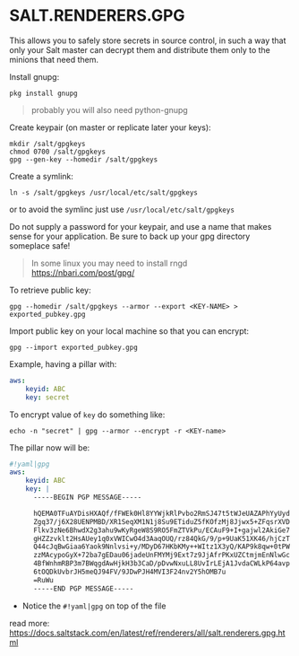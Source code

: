 # SALT.RENDERERS.GPG

This allows you to safely store secrets in source control, in such a way that
only your Salt master can decrypt them and distribute them only to the minions
that need them.

Install gnupg:

    pkg install gnupg

> probably you will also need python-gnupg

Create keypair (on master or replicate later your keys):

    mkdir /salt/gpgkeys
    chmod 0700 /salt/gpgkeys
    gpg --gen-key --homedir /salt/gpgkeys

Create a symlink:

    ln -s /salt/gpgkeys /usr/local/etc/salt/gpgkeys

or to avoid the symlinc just use ``/usr/local/etc/salt/gpgkeys``

Do not supply a password for your keypair, and use a name that makes sense for
your application. Be sure to back up your gpg directory someplace safe!

> In some linux you may need to install rngd https://nbari.com/post/gpg/

To retrieve public key:

    gpg --homedir /salt/gpgkeys --armor --export <KEY-NAME> > exported_pubkey.gpg

Import public key on your local machine so that you can encrypt:

    gpg --import exported_pubkey.gpg

Example, having a pillar with:

```yaml
aws:
    keyid: ABC
    key: secret
```

To encrypt value of ``key`` do something like:

    echo -n "secret" | gpg --armor --encrypt -r <KEY-name>

The pillar now will be:

```yaml
#!yaml|gpg
aws:
    keyid: ABC
    key: |
      -----BEGIN PGP MESSAGE-----

      hQEMA0TFuAYDisHXAQf/fFWEk0Hl8YYWjkRlPvbo2RmSJ47t5tWJeUAZAPhYyUyd
      Zgq37/j6X28UENPMBD/XR1SeqXM1N1j8Su9ETiduZ5fKOfzMj8Jjwx5+ZFqsrXVD
      Flkv3zNe6BhwdX2g3ahu9wKyRgeW8S9RO5FmZTVkPu/ECAuF9+I+gajwl2AkiGe7
      gHZZzvklt2HsAUey1q0xVWICwO4d3AaqOUQ/rz84QkG/9/p+9UaK51XK46/hjCzT
      Q44cJqBwGiaa6Yaok9Nnlvsi+y/MDyD67HKbKMy++WItz1X3yQ/KAP9k8qw+0tPW
      zzMAcypoGyX+72ba7gEDau06jadeUnFMYMj9Ext7z9JjAfrPKxUZCtmjmEnNlwGc
      4BfWnhmRBP3m7BWqgdAwHjkH3b3CaD/pDvwNxuLL8UvIrLEjA1JvdaCWLkP64avp
      6tOQDkUvbrJH5meQJ94FV/9JDwPJH4MVI3F24nv2Y5hOMB7u
      =RuWu
      -----END PGP MESSAGE-----
```

* Notice the ``#!yaml|gpg`` on top of the file


read more: https://docs.saltstack.com/en/latest/ref/renderers/all/salt.renderers.gpg.html
